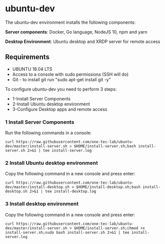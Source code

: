 # ubuntu-dev

The ubuntu-dev environment installs the following components:

**Server components**: Docker, Go language, NodeJS 10, npm and yarn

**Desktop Environment**: Ubuntu desktop and XRDP server for remote access


## Requirements ##
* UBUNTU 18.04 LTS
* Access to a console with sudo permissions (SSH will do)
* Git - to install git run "sudo apt-get install git -y"

To configure ubuntu-dev you need to perform 3 steps:
* 1-Install Server Components 
* 2-Install Ubuntu desktop environment
* 3-Configure Desktop apps and remote access

### 1 Install Server Components
Run the following commands in a console: 

    curl https://raw.githubusercontent.com/one-tec-lab/ubuntu-dev/master/install-server.sh > $HOME/install-server.sh;bash install-server.sh 2>&1 | tee install-server.log

### 2 Install Ubuntu desktop environment

Copy the following command in a new console and press enter: 
    
    curl https://raw.githubusercontent.com/one-tec-lab/ubuntu-dev/master/install-desktop.sh > $HOME/install-desktop.sh;bash install-desktop.sh 2>&1 | tee install-desktop.log
    
### 3 Install desktop environment

Copy the following command in a new console and press enter: 
    
    curl https://raw.githubusercontent.com/one-tec-lab/ubuntu-dev/master/install-server.sh > $HOME/install-server.sh;chmod +x install-server.sh;sudo bash install-server.sh 2>&1 | tee install-server.log
